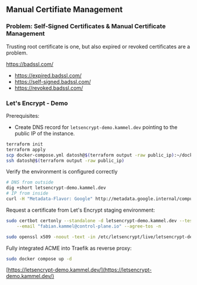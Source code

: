 ## Manual Certifiate Management

### Problem: Self-Signed Certificates & Manual Certificate Management

Trusting root certificate is one, but also expired or revoked certificates are a problem.

https://badssl.com/

+ https://expired.badssl.com/
+ https://self-signed.badssl.com/
+ https://revoked.badssl.com/

### Let's Encrypt - Demo

Prerequisites:
+ Create DNS record for `letsencrypt-demo.kammel.dev` pointing to the public IP of the instance.

```bash
terraform init
terraform apply
scp docker-compose.yml datosh@$(terraform output -raw public_ip):~/docker-compose.yml
ssh datosh@$(terraform output -raw public_ip)
```

Verify the environment is configured correctly

```bash
# DNS from outside
dig +short letsencrypt-demo.kammel.dev
# IP from inside
curl -H "Metadata-Flavor: Google" http://metadata.google.internal/computeMetadata/v1/instance/network-interfaces/0/access-configs/0/external-ip
```

Request a certificate from Let's Encrypt staging environment:

```bash
sudo certbot certonly --standalone -d letsencrypt-demo.kammel.dev --test-cert \
    --email "fabian.kammel@control-plane.io" --agree-tos -n

sudo openssl x509 -noout -text -in /etc/letsencrypt/live/letsencrypt-demo.kammel.dev/fullchain.pem | less
```

Fully integrated ACME into Traefik as reverse proxy:

```bash
sudo docker compose up -d
```

[https://letsencrypt-demo.kammel.dev/](https://letsencrypt-demo.kammel.dev/)
